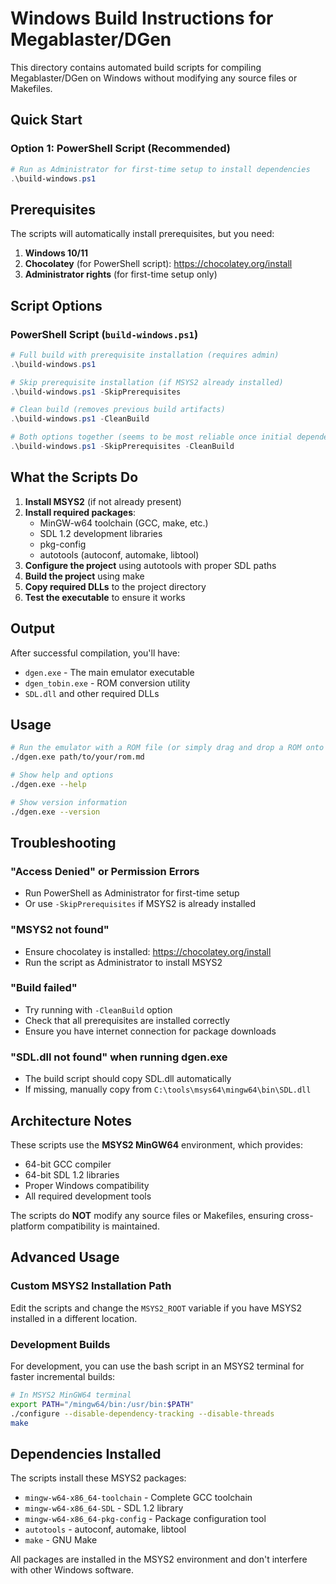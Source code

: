 # Windows Build Instructions for Megablaster/DGen

This directory contains automated build scripts for compiling Megablaster/DGen on Windows without modifying any source files or Makefiles.

## Quick Start

### Option 1: PowerShell Script (Recommended)
```powershell
# Run as Administrator for first-time setup to install dependencies
.\build-windows.ps1
```

## Prerequisites

The scripts will automatically install prerequisites, but you need:

1. **Windows 10/11**
2. **Chocolatey** (for PowerShell script): https://chocolatey.org/install
3. **Administrator rights** (for first-time setup only)

## Script Options

### PowerShell Script (`build-windows.ps1`)
```powershell
# Full build with prerequisite installation (requires admin)
.\build-windows.ps1

# Skip prerequisite installation (if MSYS2 already installed)
.\build-windows.ps1 -SkipPrerequisites

# Clean build (removes previous build artifacts)
.\build-windows.ps1 -CleanBuild

# Both options together (seems to be most reliable once initial dependencies are installed)
.\build-windows.ps1 -SkipPrerequisites -CleanBuild
```


## What the Scripts Do

1. **Install MSYS2** (if not already present)
2. **Install required packages**:
   - MinGW-w64 toolchain (GCC, make, etc.)
   - SDL 1.2 development libraries
   - pkg-config
   - autotools (autoconf, automake, libtool)
3. **Configure the project** using autotools with proper SDL paths
4. **Build the project** using make
5. **Copy required DLLs** to the project directory
6. **Test the executable** to ensure it works

## Output

After successful compilation, you'll have:
- `dgen.exe` - The main emulator executable
- `dgen_tobin.exe` - ROM conversion utility
- `SDL.dll` and other required DLLs

## Usage

```bash
# Run the emulator with a ROM file (or simply drag and drop a ROM onto dgen.exe)
./dgen.exe path/to/your/rom.md

# Show help and options
./dgen.exe --help

# Show version information
./dgen.exe --version
```

## Troubleshooting

### "Access Denied" or Permission Errors
- Run PowerShell as Administrator for first-time setup
- Or use `-SkipPrerequisites` if MSYS2 is already installed

### "MSYS2 not found"
- Ensure chocolatey is installed: https://chocolatey.org/install
- Run the script as Administrator to install MSYS2

### "Build failed"
- Try running with `-CleanBuild` option
- Check that all prerequisites are installed correctly
- Ensure you have internet connection for package downloads

### "SDL.dll not found" when running dgen.exe
- The build script should copy SDL.dll automatically
- If missing, manually copy from `C:\tools\msys64\mingw64\bin\SDL.dll`

## Architecture Notes

These scripts use the **MSYS2 MinGW64** environment, which provides:
- 64-bit GCC compiler
- 64-bit SDL 1.2 libraries
- Proper Windows compatibility
- All required development tools

The scripts do **NOT** modify any source files or Makefiles, ensuring cross-platform compatibility is maintained.

## Advanced Usage

### Custom MSYS2 Installation Path
Edit the scripts and change the `MSYS2_ROOT` variable if you have MSYS2 installed in a different location.

### Development Builds
For development, you can use the bash script in an MSYS2 terminal for faster incremental builds:
```bash
# In MSYS2 MinGW64 terminal
export PATH="/mingw64/bin:/usr/bin:$PATH"
./configure --disable-dependency-tracking --disable-threads
make
```

## Dependencies Installed

The scripts install these MSYS2 packages:
- `mingw-w64-x86_64-toolchain` - Complete GCC toolchain
- `mingw-w64-x86_64-SDL` - SDL 1.2 library
- `mingw-w64-x86_64-pkg-config` - Package configuration tool
- `autotools` - autoconf, automake, libtool
- `make` - GNU Make

All packages are installed in the MSYS2 environment and don't interfere with other Windows software.
